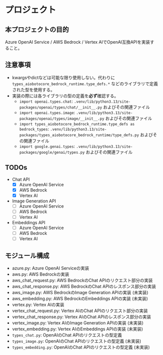
# プロジェクト

## 本プロジェクトの目的

Azure OpenAI Service / AWS Bedrock / Vertex AIでOpenAI互換APIを実装すること。

## 注意事項

- kwargsやdictなどは可能な限り使用しない。代わりに `types_aiobotocore_bedrock_runtime.type_defs.*` などのライブラリで定義された型を使用する。
- 実装の際には各ライブラリの型の定義を**必ず**確認する。
  - `import openai.types.chat`: `.venv/lib/python3.13/site-packages/openai/types/chat/__init__.py` およびその関連ファイル
  - `import openai.types.image`: `.venv/lib/python3.13/site-packages/openai/types/image/__init__.py` およびその関連ファイル
  - `import types_aiobotocore_bedrock_runtime.type_defs as bedrock_types`: `.venv/lib/python3.13/site-packages/types_aiobotocore_bedrock_runtime/type_defs.py` およびその関連ファイル
  - `import google.genai.types`: `.venv/lib/python3.13/site-packages/google/genai/types.py` およびその関連ファイル

## TODOs

- Chat API
  - [x] Azure OpenAI Service
  - [x] AWS Bedrock
  - [x] Vertex AI
- Image Generation API
  - [ ] Azure OpenAI Service
  - [ ] AWS Bedrock
  - [ ] Vertex AI
- Embeddings API
  - [ ] Azure OpenAI Service
  - [ ] AWS Bedrock
  - [ ] Vertex AI

## モジュール構成

- azure.py: Azure OpenAI Serviceの実装
- aws.py: AWS Bedrockの実装
- aws_chat_request.py: AWS BedrockのChat APIのリクエスト部分の実装
- aws_chat_response.py: AWS BedrockのChat APIのレスポンス部分の実装
- aws_image.py: AWS BedrockのImage Generation APIの実装 (未実装)
- aws_embedding.py: AWS BedrockのEmbeddings APIの実装 (未実装)
- vertex.py: Vertex AIの実装
- vertex_chat_request.py: Vertex AIのChat APIのリクエスト部分の実装
- vertex_chat_response.py: Vertex AIのChat APIのレスポンス部分の実装
- vertex_image.py: Vertex AIのImage Generation APIの実装 (未実装)
- vertex_embedding.py: Vertex AIのEmbeddings APIの実装 (未実装)
- `types_chat.py`: OpenAIのChat APIのリクエストの型定義
- `types_image.py`: OpenAIのChat APIのリクエストの型定義 (未実装)
- `types_embedding.py`: OpenAIのChat APIのリクエストの型定義 (未実装)
